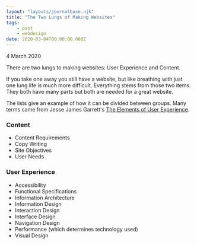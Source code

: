 ```yaml
---
layout: "layouts/journalbase.njk"
title: "The Two Lungs of Making Websites"
tags: 
    - post
    - webdesign
date: 2020-03-04T00:00:00.000Z
---
```


4 March 2020

There are two lungs to making websites: User Experience and Content.

If you take one away you still have a website, but like breathing with just one lung life is much more difficult. Everything stems from those two items. They both have many parts but both are needed for a great website.

The lists give an example of how it can be divided between groups. Many terms came from Jesse James Garrett's [The Elements of User Experience](http://www.jjg.net/elements/).

### Content
* Content Requirements
* Copy Writing
* Site Objectives
* User Needs

### User Experience
* Accessibility
* Functional Specifications
* Information Architecture
* Information Design
* Interaction Design
* Interface Design
* Navigation Design
* Performance (which determines technology used)
* Visual Design